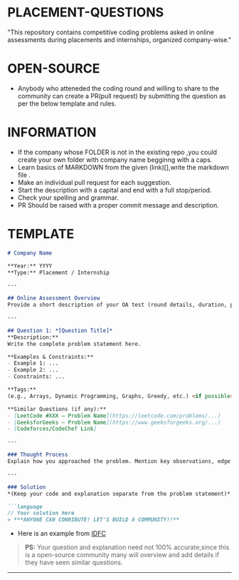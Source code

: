 # PLACEMENT-QUESTIONS
"This repository contains competitive coding problems asked in online assessments during placements and internships, organized company-wise."

# OPEN-SOURCE

- Anybody who atteneded the coding round and willing to share to the community can create a PR(pull request) by submitting the question as per the below template and rules.

# INFORMATION

- If the company whose FOLDER is not in the existing repo ,you could create your own folder with company name begginng with a caps.
- Learn basics of MARKDOWN from the given (link)[],write the markdown file .
- Make an individual pull request for each suggestion.
- Start the description with a capital and end with a full stop/period.
- Check your spelling and grammar.
- PR Should be raised with a proper commit message and description.

# TEMPLATE

 ```markdown []
# Company Name

**Year:** YYYY  
**Type:** Placement / Internship  

---

## Online Assessment Overview  
Provide a short description of your OA test (round details, duration, pattern, etc.).

---

## Question 1: *[Question Title]*  
**Description:**  
Write the complete problem statement here.  

**Examples & Constraints:**  
- Example 1: ...  
- Example 2: ...  
- Constraints: ...  

**Tags:**  
(e.g., Arrays, Dynamic Programming, Graphs, Greedy, etc.) <if possible> 

**Similar Questions (if any):**  
- [LeetCode #XXX – Problem Name](https://leetcode.com/problems/...)  
- [GeeksforGeeks – Problem Name](https://www.geeksforgeeks.org/...)  
- [Codeforces/CodeChef Link]  

---

### Thought Process  
Explain how you approached the problem. Mention key observations, edge cases, and possible optimizations.  

---

### Solution  
*(Keep your code and explanation separate from the problem statement)*  

```language
// Your solution here
 > ***ANYONE CAN CONRIBUTE! LET'S BUILD A COMMUNITY!!**
```
- Here is an example from [IDFC]()

> **PS:**  Your question and explanation need not 100% accurate,since this is a open-source community many will overview and add details if they have seen similar questions.

---
